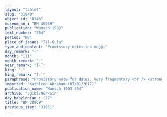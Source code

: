```yaml
---
layout: "tablet"
slug: "31948"
object_id: "8146"
museum_no_: "BM 30969"
publication: "Wunsch 1993"
text_number: "364"
period: "NB"
place_of_issue: "Til-Gula"
type_and_content: "Promissory notes ina muẖẖi"
day_remark: "-"
month: "III"
month_remark: "-"
year_remark: "[-]"
king: "-"
king_remark: "[-]"
paraphrase: "Promissory note for dates. Very fragmentary.<br /> <strong>B</strong> owes a broken amount of dates to <strong>A</strong>, to be delivered in ... [month broken off] at the canal inTil-Gula. The debtor&#39;s and creditor&#39;s names are not preserved. Names of 2 witnesses and the scribe: Nab&ucirc;-ēṭir-nap&scaron;āti/Nab&ucirc;-mukīn-apli//Nikkāya"
imported: "Kathleen Abraham (07/01/2017)"
publication_name: "Wunsch 1993 364"
archive: "Egibi/Nūr-Sîn"
day_babylonian_: "27"
title: "BM 30969"
previous_item: "31951"
---
```


